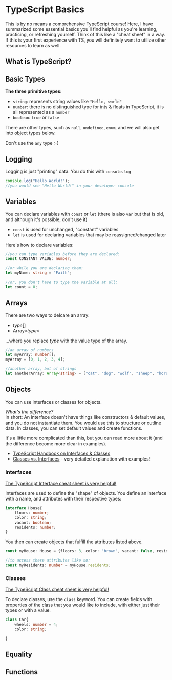 # TypeScript Basics
This is by no means a comprehensive TypeScript course! Here, I have summarized some essential basics you'll find helpful as you're learning, practicing, or refreshing yourself. Think of this like a "cheat sheet" in a way.
If this is your first experience with TS, you will definitely want to utilize other resources to learn as well.

## What is TypeScript?

## Basic Types
**The three primitive types:**
- `string`: represents string values like `"Hello, world"`
- `number`: there is no distinguished type for ints & floats in TypeScript, it is all represented as a `number`
- `boolean`: `true` or `false`

There are other types, such as `null`, `undefined`, `enum`, and we will also get into object types below.

Don't use the `any` type :-)

## Logging
Logging is just "printing" data. You do this with `console.log`

```typescript
console.log("Hello World!");
//you would see "Hello World!" in your developer console
```

## Variables
You can declare variables with `const` or `let` (there is also `var` but that is old, and although it's possible, don't use it)

- `const` is used for unchanged, "constant" variables
- `let` is used for declaring variables that may be reassigned/changed later

Here's how to declare variables:
```typescript
//you can type variables before they are declared:
const CONSTANT_VALUE: number;

//or while you are declaring them:
let myName: string = "Faith";

//or, you don't have to type the variable at all:
let count = 0;
```

## Arrays
There are two ways to delcare an array:
- *type*[]
- Array<*type*>

...where you replace *type* with the value type of the array.

```typescript
//an array of numbers
let myArray: number[];
myArray = [0, 1, 2, 3, 4];

//another array, but of strings
let anotherArray: Array<string> = ["cat", "dog", "wolf", "sheep", "horse"];
```

## Objects
You can use interfaces or classes for objects.

*What's the difference?*\
In short: An interface doesn't have things like constructors & default values, and you do not instantiate them. You would use this to structure or outline data.
In classes, you can set default values and create functions.

It's a little more complicated than this, but you can read more about it (and the difference become more clear in examples).
- [TypeScript Handbook on Interfaces & Classes](https://www.typescriptlang.org/docs/handbook/typescript-tooling-in-5-minutes.html#interfaces)
- [Classes vs. Interfaces](https://passionfordev.com/typescript-classes-vs-interfaces/) - very detailed explanation with examples!


### Interfaces
[The TypeScript Interface cheat sheet is very helpful!](https://www.typescriptlang.org/static/TypeScript%20Interfaces-34f1ad12132fb463bd1dfe5b85c5b2e6.png)

Interfaces are used to define the "shape" of objects. You define an interface with a name, and attributes with their respective types:

```typescript
interface House{
    floors: number;
    color: string;
    vacant: boolean;
    residents: number;
}
```

You then can create objects that fulfill the attributes listed above.
```typescript
const myHouse: House = {floors: 3, color: "brown", vacant: false, residents: 4};

//to access these attributes like so:
const myResidents: number = myHouse.residents;
```

### Classes
[The TypeScript Class cheat sheet is very helpful!](https://www.typescriptlang.org/static/TypeScript%20Classes-83cc6f8e42ba2002d5e2c04221fa78f9.png)

To declare classes, use the `class` keyword. You can create fields with properties of the class that you would like to include, with either just their types or with a value.

```typescript
class Car{
    wheels: number = 4;
    color: string;

}

```

## Equality

## Functions

## 


